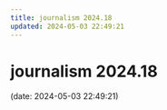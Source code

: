 ```yaml
---
title: journalism 2024.18
updated: 2024-05-03 22:49:21
---
```


# journalism 2024.18

(date: 2024-05-03 22:49:21)

